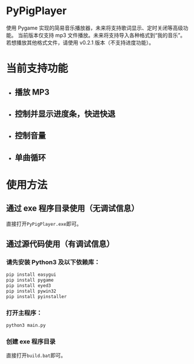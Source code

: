 # PyPigPlayer

使用 Pygame 实现的简易音乐播放器，未来将支持歌词显示、定时关闭等高级功能。
当前版本仅支持 mp3 文件播放。未来将支持导入各种格式到“我的音乐”。
若想播放其他格式文件，请使用 v0.2.1 版本（不支持进度功能）。

# 当前支持功能

- ## 播放 MP3
- ## 控制并显示进度条，快进快退
- ## 控制音量
- ## 单曲循环

# 使用方法

## 通过 exe 程序目录使用（无调试信息）

直接打开`PyPigPlayer.exe`即可。

## 通过源代码使用（有调试信息）

### 请先安装 Python3 及以下依赖库：

```bash
pip install easygui
pip install pygame
pip install eyed3
pip install pywin32
pip install pyinstaller
```

### 打开主程序：

```bash
python3 main.py
```

### 创建 exe 程序目录

直接打开`build.bat`即可。

